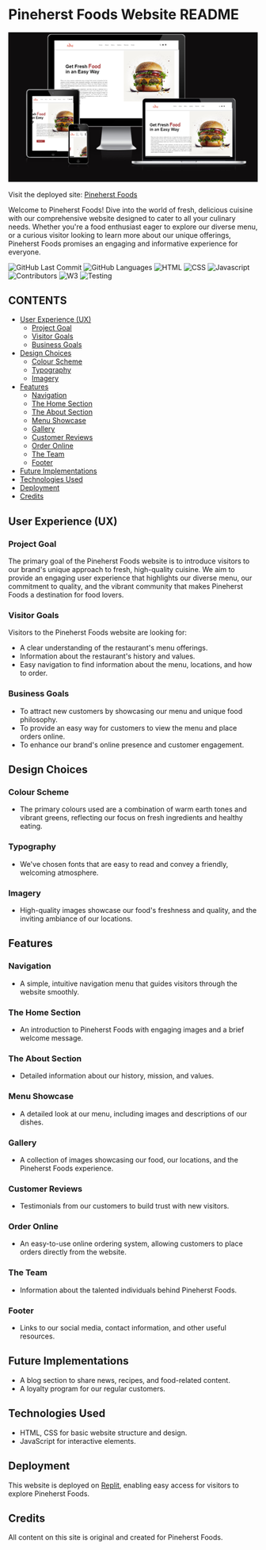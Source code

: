 # Pineherst Foods Website README

![Pineherst Foods shown on a variety of screen sizes](assets/images/responsiveness.PNG)

Visit the deployed site: [Pineherst Foods](https://designergpt.replit.app/)

Welcome to Pineherst Foods! Dive into the world of fresh, delicious cuisine with our comprehensive website designed to cater to all your culinary needs. Whether you're a food enthusiast eager to explore our diverse menu, or a curious visitor looking to learn more about our unique offerings, Pineherst Foods promises an engaging and informative experience for everyone.

![GitHub Last Commit](https://img.shields.io/badge/Last%20Commit%20-%20March%202024%20-%20green) 
![GitHub Languages](https://img.shields.io/badge/Languages%20-%203%20-%20orange) 
![HTML ](https://img.shields.io/badge/1%20-%20HTML%20-%20blue) 
![CSS](https://img.shields.io/badge/2%20-%20CSS%20-%20purple) 
![Javascript](https://img.shields.io/badge/3%20-%20Javascript%20-%20red) 
![Contributors](https://img.shields.io/badge/Contributors%20-%201%20-%20black) 
![W3](https://img.shields.io/badge/W3%20-%20Validated%20-%20pink) 
![Testing](https://img.shields.io/badge/Testing%20-%20Passed%20-%20yellow) 

## CONTENTS

- [User Experience (UX)](#user-experience-ux)
  - [Project Goal](#project-goal)
  - [Visitor Goals](#visitor-goals)
  - [Business Goals](#business-goals)
- [Design Choices](#design-choices)
  - [Colour Scheme](#colour-scheme)
  - [Typography](#typography)
  - [Imagery](#imagery)
- [Features](#features)
  - [Navigation](#navigation)
  - [The Home Section](#the-home-section)
  - [The About Section](#the-about-section)
  - [Menu Showcase](#menu-showcase)
  - [Gallery](#gallery)
  - [Customer Reviews](#customer-reviews)
  - [Order Online](#order-online)
  - [The Team](#the-team)
  - [Footer](#footer)
- [Future Implementations](#future-implementations)
- [Technologies Used](#technologies-used)
- [Deployment](#deployment)
- [Credits](#credits)

## User Experience (UX)

### Project Goal

The primary goal of the Pineherst Foods website is to introduce visitors to our brand's unique approach to fresh, high-quality cuisine. We aim to provide an engaging user experience that highlights our diverse menu, our commitment to quality, and the vibrant community that makes Pineherst Foods a destination for food lovers.

### Visitor Goals

Visitors to the Pineherst Foods website are looking for:
- A clear understanding of the restaurant's menu offerings.
- Information about the restaurant's history and values.
- Easy navigation to find information about the menu, locations, and how to order.

### Business Goals

- To attract new customers by showcasing our menu and unique food philosophy.
- To provide an easy way for customers to view the menu and place orders online.
- To enhance our brand's online presence and customer engagement.

## Design Choices

### Colour Scheme

- The primary colours used are a combination of warm earth tones and vibrant greens, reflecting our focus on fresh ingredients and healthy eating.

### Typography

- We've chosen fonts that are easy to read and convey a friendly, welcoming atmosphere.

### Imagery

- High-quality images showcase our food's freshness and quality, and the inviting ambiance of our locations.

## Features

### Navigation

- A simple, intuitive navigation menu that guides visitors through the website smoothly.

### The Home Section

- An introduction to Pineherst Foods with engaging images and a brief welcome message.

### The About Section

- Detailed information about our history, mission, and values.

### Menu Showcase

- A detailed look at our menu, including images and descriptions of our dishes.

### Gallery

- A collection of images showcasing our food, our locations, and the Pineherst Foods experience.

### Customer Reviews

- Testimonials from our customers to build trust with new visitors.

### Order Online

- An easy-to-use online ordering system, allowing customers to place orders directly from the website.

### The Team

- Information about the talented individuals behind Pineherst Foods.

### Footer

- Links to our social media, contact information, and other useful resources.

## Future Implementations

- A blog section to share news, recipes, and food-related content.
- A loyalty program for our regular customers.

## Technologies Used

- HTML, CSS for basic website structure and design.
- JavaScript for interactive elements.

## Deployment

This website is deployed on [Replit](https://designergpt.replit.app/), enabling easy access for visitors to explore Pineherst Foods.

## Credits

All content on this site is original and created for Pineherst Foods.
